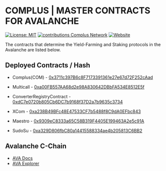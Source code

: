 # COMPLUS | MASTER CONTRACTS FOR AVALANCHE

[![License: MIT](https://img.shields.io/badge/License-MIT-green.svg)](https://github.com/complusnetwork/complus-master-ava/blob/master/LICENSE) [![contributions Complus Network](https://img.shields.io/badge/contributions-welcome-brightgreen.svg?style=flat)](https://github.com/complusnetwork/complus-master-ava/issues) [![Website](https://img.shields.io/website-up-down-green-red/https/shields.io.svg?label=website)](https://avax.complus.network)

The contracts that determine the Yield-Farming and Staking protocols in the Avalanche are listed below.

## Deployed Contracts / Hash
- Complus(COM) - [0x3711c397B6c8F7173391361e27e67d72F252cAad](https://cchain.explorer.avax.network/address/0x3711c397B6c8F7173391361e27e67d72F252cAad/contracts)

- Multicall - [0xa00FB557AA68d2e98A830642DBbFA534E8512E5f](https://cchain.explorer.avax.network/address/0xa00FB557AA68d2e98A830642DBbFA534E8512E5f/contracts)
- ConverterRegistryContract - [0xdC7e0720b805Cb6DC7b9168f37D2a7b9635c3734](https://cchain.explorer.avax.network/address/0xdC7e0720b805Cb6DC7b9168f37D2a7b9635c3734/contracts)

- XCom - [0xa238B49BFc48E47533CF7b5488f8C9dA0EFbc843](https://cchain.explorer.avax.network/address/0xa238B49BFc48E47533CF7b5488f8C9dA0EFbc843/contracts)
- Maestro - [0x9309eC8333a65C58B319F4405E199463A2e5c91A](https://cchain.explorer.avax.network/address/0x9309eC8333a65C58B319F4405E199463A2e5c91A/contracts)
- SudoSu - [0xa329D806fbC80a14415588334ae4b205813C6BB2](https://cchain.explorer.avax.network/address/0xa329D806fbC80a14415588334ae4b205813C6BB2/contracts)

## Avalanche C-Chain

- [AVA Docs](https://docs.avax.network/)
- [AVA Explorer](https://cchain.explorer.avax.network/)
